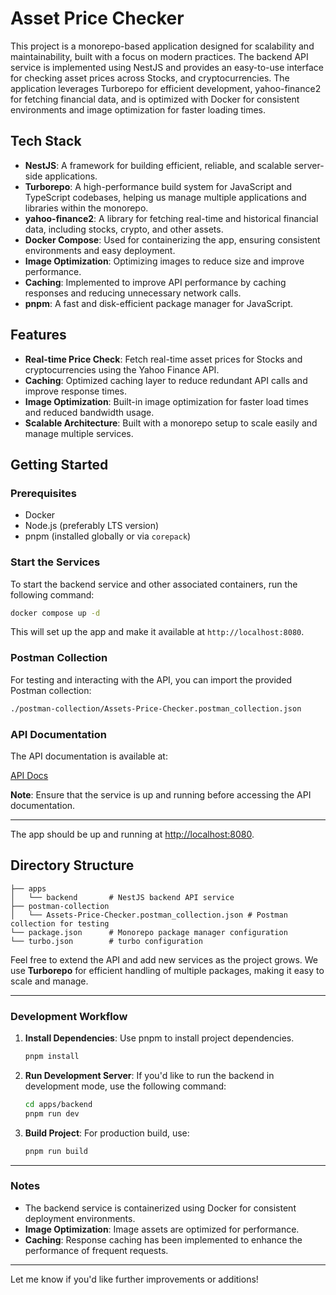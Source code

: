 # Asset Price Checker

This project is a monorepo-based application designed for scalability and maintainability, built with a focus on modern practices. The backend API service is implemented using NestJS and provides an easy-to-use interface for checking asset prices across Stocks, and cryptocurrencies. The application leverages Turborepo for efficient development, yahoo-finance2 for fetching financial data, and is optimized with Docker for consistent environments and image optimization for faster loading times.


## Tech Stack
- **NestJS**: A framework for building efficient, reliable, and scalable server-side applications.
- **Turborepo**: A high-performance build system for JavaScript and TypeScript codebases, helping us manage multiple applications and libraries within the monorepo.
- **yahoo-finance2**: A library for fetching real-time and historical financial data, including stocks, crypto, and other assets.
- **Docker Compose**: Used for containerizing the app, ensuring consistent environments and easy deployment.
- **Image Optimization**: Optimizing images to reduce size and improve performance.
- **Caching**: Implemented to improve API performance by caching responses and reducing unnecessary network calls.
- **pnpm**: A fast and disk-efficient package manager for JavaScript.

## Features

- **Real-time Price Check**: Fetch real-time asset prices for Stocks and cryptocurrencies using the Yahoo Finance API.
- **Caching**: Optimized caching layer to reduce redundant API calls and improve response times.
- **Image Optimization**: Built-in image optimization for faster load times and reduced bandwidth usage.
- **Scalable Architecture**: Built with a monorepo setup to scale easily and manage multiple services.

## Getting Started

### Prerequisites

- Docker
- Node.js (preferably LTS version)
- pnpm (installed globally or via `corepack`)

### Start the Services

To start the backend service and other associated containers, run the following command:

```bash
docker compose up -d
```

This will set up the app and make it available at `http://localhost:8080`.

### Postman Collection

For testing and interacting with the API, you can import the provided Postman collection:

```bash
./postman-collection/Assets-Price-Checker.postman_collection.json
```

### API Documentation

The API documentation is available at:

[API Docs](http://localhost:8080/api)

**Note**: Ensure that the service is up and running before accessing the API documentation.

---


The app should be up and running at [http://localhost:8080](http://localhost:8080).

## Directory Structure

```
├── apps
│   └── backend       # NestJS backend API service
├── postman-collection
│   └── Assets-Price-Checker.postman_collection.json # Postman collection for testing
└── package.json      # Monorepo package manager configuration
└── turbo.json        # turbo configuration
```

Feel free to extend the API and add new services as the project grows. We use **Turborepo** for efficient handling of multiple packages, making it easy to scale and manage.

---

### Development Workflow

1. **Install Dependencies**: Use pnpm to install project dependencies.

   ```bash
   pnpm install
   ```

2. **Run Development Server**: If you'd like to run the backend in development mode, use the following command:

   ```bash
   cd apps/backend
   pnpm run dev
   ```

3. **Build Project**: For production build, use:

   ```bash
   pnpm run build
   ```

---

### Notes

- The backend service is containerized using Docker for consistent deployment environments.
- **Image Optimization**: Image assets are optimized for performance.
- **Caching**: Response caching has been implemented to enhance the performance of frequent requests.

---

Let me know if you'd like further improvements or additions!